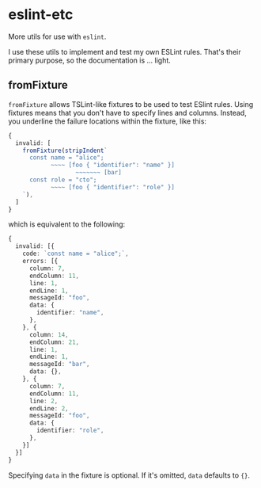 # eslint-etc

More utils for use with `eslint`.

I use these utils to implement and test my own ESLint rules. That's their primary purpose, so the documentation is ... light.

## fromFixture

`fromFixture` allows TSLint-like fixtures to be used to test ESlint rules. Using fixtures means that you don't have to specify lines and columns. Instead, you underline the failure locations within the fixture, like this:

```ts
{
  invalid: [
    fromFixture(stripIndent`
      const name = "alice";
            ~~~~ [foo { "identifier": "name" }]
                   ~~~~~~~ [bar]
      const role = "cto";
            ~~~~ [foo { "identifier": "role" }]
    `),
  ]
}
```

which is equivalent to the following:

```ts
{
  invalid: [{
    code: `const name = "alice";`,
    errors: [{
      column: 7,
      endColumn: 11,
      line: 1,
      endLine: 1,
      messageId: "foo",
      data: {
        identifier: "name",
      },
    }, {
      column: 14,
      endColumn: 21,
      line: 1,
      endLine: 1,
      messageId: "bar",
      data: {},
    }, {
      column: 7,
      endColumn: 11,
      line: 2,
      endLine: 2,
      messageId: "foo",
      data: {
        identifier: "role",
      },
    }]
  }]
}
```

Specifying `data` in the fixture is optional. If it's omitted, `data` defaults to `{}`.